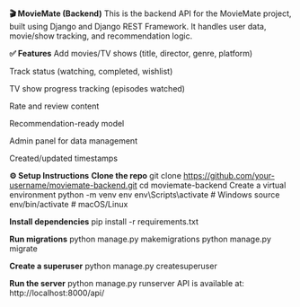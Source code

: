 **🎬 MovieMate (Backend)**
This is the backend API for the MovieMate project, built using Django and Django REST Framework. It handles user data, movie/show tracking, and recommendation logic.

**✅ Features**
Add movies/TV shows (title, director, genre, platform)

Track status (watching, completed, wishlist)

TV show progress tracking (episodes watched)

Rate and review content

Recommendation-ready model

Admin panel for data management

Created/updated timestamps

**⚙️ Setup Instructions**
**Clone the repo**
git clone https://github.com/your-username/moviemate-backend.git
cd moviemate-backend
Create a virtual environment
python -m venv env
env\Scripts\activate  # Windows
source env/bin/activate  # macOS/Linux


**Install dependencies**
pip install -r requirements.txt


**Run migrations**
python manage.py makemigrations
python manage.py migrate


**Create a superuser**
python manage.py createsuperuser


**Run the server**
python manage.py runserver
API is available at: http://localhost:8000/api/
